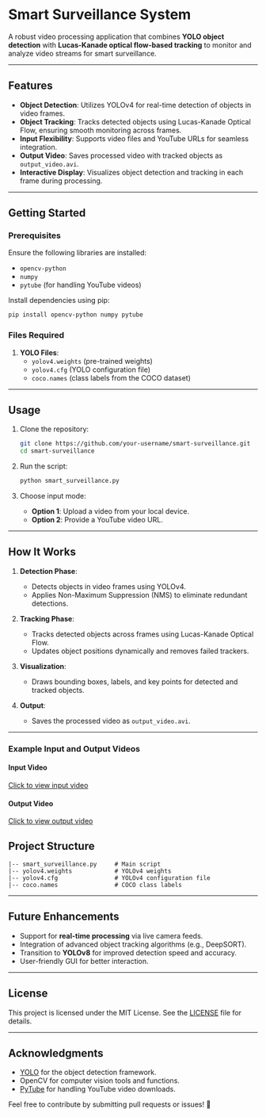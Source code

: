 # Smart Surveillance System  
A robust video processing application that combines **YOLO object detection** with **Lucas-Kanade optical flow-based tracking** to monitor and analyze video streams for smart surveillance.
 
---

## Features  
- **Object Detection**: Utilizes YOLOv4 for real-time detection of objects in video frames.  
- **Object Tracking**: Tracks detected objects using Lucas-Kanade Optical Flow, ensuring smooth monitoring across frames.  
- **Input Flexibility**: Supports video files and YouTube URLs for seamless integration.  
- **Output Video**: Saves processed video with tracked objects as `output_video.avi`.  
- **Interactive Display**: Visualizes object detection and tracking in each frame during processing.

---

## Getting Started  

### Prerequisites  
Ensure the following libraries are installed:  
- `opencv-python`
- `numpy`
- `pytube` (for handling YouTube videos)  

Install dependencies using pip:  
```bash  
pip install opencv-python numpy pytube  
```  

### Files Required  
1. **YOLO Files**:  
   - `yolov4.weights` (pre-trained weights)  
   - `yolov4.cfg` (YOLO configuration file)  
   - `coco.names` (class labels from the COCO dataset)  

---

## Usage  

1. Clone the repository:  
   ```bash  
   git clone https://github.com/your-username/smart-surveillance.git  
   cd smart-surveillance  
   ```  

2. Run the script:  
   ```bash  
   python smart_surveillance.py  
   ```  

3. Choose input mode:  
   - **Option 1**: Upload a video from your local device.  
   - **Option 2**: Provide a YouTube video URL.  

---

## How It Works  

1. **Detection Phase**:  
   - Detects objects in video frames using YOLOv4.  
   - Applies Non-Maximum Suppression (NMS) to eliminate redundant detections.  

2. **Tracking Phase**:  
   - Tracks detected objects across frames using Lucas-Kanade Optical Flow.  
   - Updates object positions dynamically and removes failed trackers.  

3. **Visualization**:  
   - Draws bounding boxes, labels, and key points for detected and tracked objects.  

4. **Output**:  
   - Saves the processed video as `output_video.avi`.  

---

### Example Input and Output Videos

#### Input Video
[Click to view input video](https://drive.google.com/file/d/17vTtRMgAsXipdB2jxjRcHFYVhIHr5pYa/view?usp=sharing)

#### Output Video
[Click to view output video](https://drive.google.com/file/d/1fraAjRt2pFT4yWGjf5X55UhJihzfb68Y/view?usp=sharing)


## Project Structure  

```plaintext  
|-- smart_surveillance.py     # Main script  
|-- yolov4.weights            # YOLOv4 weights  
|-- yolov4.cfg                # YOLOv4 configuration file  
|-- coco.names                # COCO class labels  
```  

---

## Future Enhancements  

- Support for **real-time processing** via live camera feeds.  
- Integration of advanced object tracking algorithms (e.g., DeepSORT).  
- Transition to **YOLOv8** for improved detection speed and accuracy.  
- User-friendly GUI for better interaction.  

---

## License  
This project is licensed under the MIT License. See the [LICENSE](LICENSE) file for details.

---

## Acknowledgments  

- [YOLO](https://pjreddie.com/darknet/yolo/) for the object detection framework.  
- OpenCV for computer vision tools and functions.  
- [PyTube](https://pytube.io/en/latest/) for handling YouTube video downloads.  

Feel free to contribute by submitting pull requests or issues! 🎉
